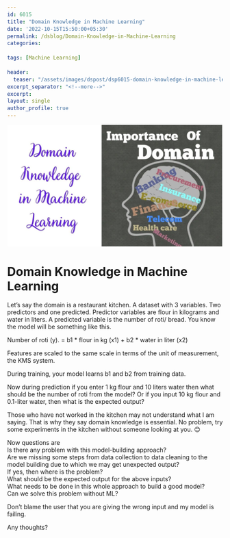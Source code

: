 ```yaml
---
id: 6015    
title: "Domain Knowledge in Machine Learning"
date: '2022-10-15T15:50:00+05:30'
permalink: /dsblog/Domain-Knowledge-in-Machine-Learning
categories:

tags: [Machine Learning]

header:
  teaser: "/assets/images/dspost/dsp6015-domain-knowledge-in-machine-learning.jpg"
excerpt_separator: "<!--more-->"
excerpt:
layout: single
author_profile: true
---
```


![Domain Knowledge in Machine Learning](/assets/images/dspost/dsp6015-domain-knowledge-in-machine-learning.jpg)

# Domain Knowledge in Machine Learning

Let’s say the domain is a restaurant kitchen. A dataset with 3 variables. Two predictors and one predicted. Predictor variables are flour in kilograms and water in liters.  A predicted variable is the number of roti/ bread. You know the model will be something like this.   

Number of roti (y). = b1 \* flour in kg (x1) + b2 \* water in liter (x2)

Features are scaled to the same scale in terms of the unit of measurement, the KMS system.  

During training, your model learns b1 and b2 from training data.

Now during prediction if you enter 1 kg flour and 10 liters water then what should be the number of roti from the model? Or if you input 10 kg flour and 0.1-liter water, then what is the expected output? 

Those who have not worked in the kitchen may not understand what I am saying. That is why they say domain knowledge is essential. No problem, try some experiments in the kitchen without someone looking at you. 😊

Now questions are   
Is there any problem with this model-building approach?       
Are we missing some steps from data collection to data cleaning to the model building due to which we may get unexpected output?   
If yes, then where is the problem?   
What should be the expected output for the above inputs?    
What needs to be done in this whole approach to build a good model?    
Can we solve this problem without ML?   

Don’t blame the user that you are giving the wrong input and my model is failing.   

Any thoughts?

